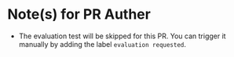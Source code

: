 # Note(s) for PR Auther

- The evaluation test will be skipped for this PR. You can trigger it manually by adding the label `evaluation requested`.